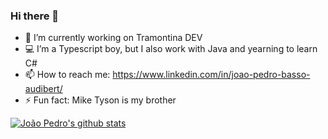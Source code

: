 ### Hi there 👋

- 🔭 I’m currently working on Tramontina DEV
- 💻 I’m a Typescript boy, but I also work with Java and yearning to learn C#
- 📫 How to reach me: https://www.linkedin.com/in/joao-pedro-basso-audibert/
- ⚡ Fun fact: Mike Tyson is my brother


[![João Pedro's github stats](https://github-readme-stats.vercel.app/api?username=JpAudibert)](https://github.com/JpAudibert)
